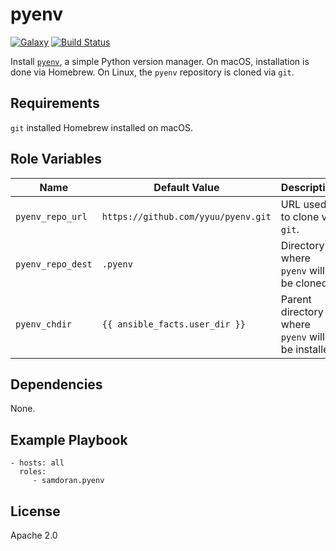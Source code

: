 pyenv
=========
[![Galaxy](https://img.shields.io/badge/galaxy-samdoran.pyenv-blue.svg?style=flat)](https://galaxy.ansible.com/samdoran/pyenv)
[![Build Status](https://travis-ci.org/samdoran/ansible-role-pyenv.svg?branch=master)](https://travis-ci.org/samdoran/ansible-role-pyenv)

Install [`pyenv`](https://github.com/pyenv/pyenv), a simple Python version manager. On macOS, installation is done via Homebrew. On Linux, the `pyenv` repository is cloned via `git`.

Requirements
------------

`git` installed
Homebrew installed on macOS.

Role Variables
--------------

| Name              | Default Value       | Description          |
|-------------------|---------------------|----------------------|
| `pyenv_repo_url` | `https://github.com/yyuu/pyenv.git` | URL used to clone via `git`. |
| `pyenv_repo_dest` | `.pyenv` | Directory where `pyenv` will be cloned |
| `pyenv_chdir` | `{{ ansible_facts.user_dir }}` | Parent directory where `pyenv` will be installed |


Dependencies
------------

None.

Example Playbook
----------------

    - hosts: all
      roles:
         - samdoran.pyenv

License
-------

Apache 2.0
